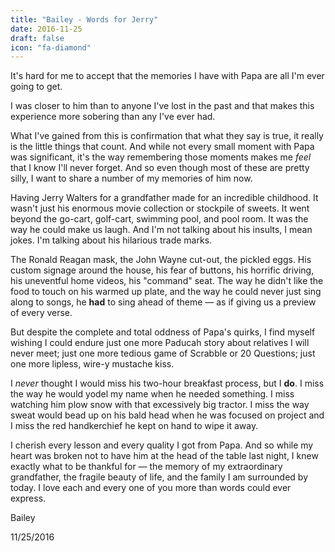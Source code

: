 ```yaml
---
title: "Bailey - Words for Jerry"
date: 2016-11-25
draft: false
icon: "fa-diamond"
---
```


It's hard for me to accept that the memories I have with Papa are all I'm ever going to get.
<!--more-->

I was closer to him than to anyone I've lost in the past and that makes this experience more sobering than any I've ever had.

What I've gained from this is confirmation that what they say is true, it really is the little things that count. And while not every small moment with Papa was significant, it's the way remembering those moments makes me _feel_ that I know I'll never forget. And so even though most of these are pretty silly, I want to share a number of my memories of him now.

Having Jerry Walters for a grandfather made for an incredible childhood. It wasn't just his enormous movie collection or stockpile of sweets. It went beyond the go-cart, golf-cart, swimming pool, and pool room. It was the way he could make us laugh. And I'm not talking about his insults, I mean jokes. I'm talking about his hilarious trade marks.

The Ronald Reagan mask, the John Wayne cut-out, the pickled eggs. His custom signage around the house, his fear of buttons, his horrific driving, his uneventful home videos, his "command" seat. The way he didn't like the food to touch on his warmed up plate, and the way he could never just sing along to songs, he **had** to sing ahead of theme &mdash; as if giving us a preview of every verse.

But despite the complete and total oddness of Papa's quirks, I find myself wishing I could endure just one more Paducah story about relatives I will never meet; just one more tedious game of Scrabble or 20 Questions; just one more lipless, wire-y mustache kiss.

I _never_ thought I would miss his two-hour breakfast process, but I **do**. I miss the way he would yodel my name when he needed something. I miss watching him plow snow with that excessively big tractor. I miss the way sweat would bead up on his bald head when he was focused on  project and I miss the red handkerchief he kept on hand to wipe it away.

I cherish every lesson and every quality I got from Papa. And so while my heart was broken not to have him at the head of the table last night, I knew exactly what to be thankful for &mdash; the memory of my extraordinary grandfather, the fragile beauty of life, and the family I am surrounded by today. I love each and every one of you more than words could ever express.

Bailey

11/25/2016
